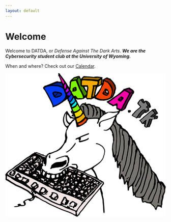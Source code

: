 ```yaml
---
layout: default
---
```

# Welcome
Welcome to DATDA, or *Defense Against The Dark Arts*. ***We are the Cybersecurity student club at the University of Wyoming.***

When and where? Check out our [Calendar](https://datda.tk/calendar).
<p align="center">
  <img width="640" height="451" src="/assets/img/unicorn_tk.png">
  </p>
